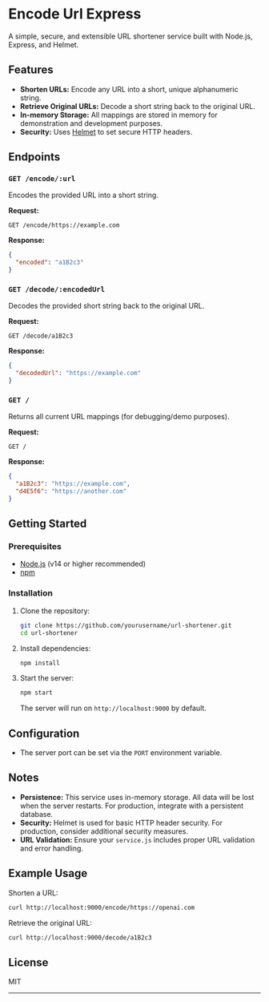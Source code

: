 # Encode Url Express

A simple, secure, and extensible URL shortener service built with Node.js, Express, and Helmet.

## Features

- **Shorten URLs:** Encode any URL into a short, unique alphanumeric string.
- **Retrieve Original URLs:** Decode a short string back to the original URL.
- **In-memory Storage:** All mappings are stored in memory for demonstration and development purposes.
- **Security:** Uses [Helmet](https://helmetjs.github.io/) to set secure HTTP headers.

## Endpoints

### `GET /encode/:url`

Encodes the provided URL into a short string.

**Request:**

```
GET /encode/https://example.com
```

**Response:**

```json
{
  "encoded": "a1B2c3"
}
```

### `GET /decode/:encodedUrl`

Decodes the provided short string back to the original URL.

**Request:**

```
GET /decode/a1B2c3
```

**Response:**

```json
{
  "decodedUrl": "https://example.com"
}
```

### `GET /`

Returns all current URL mappings (for debugging/demo purposes).

**Request:**

```
GET /
```

**Response:**

```json
{
  "a1B2c3": "https://example.com",
  "d4E5f6": "https://another.com"
}
```

## Getting Started

### Prerequisites

- [Node.js](https://nodejs.org/) (v14 or higher recommended)
- [npm](https://www.npmjs.com/)

### Installation

1. Clone the repository:

   ```bash
   git clone https://github.com/yourusername/url-shortener.git
   cd url-shortener
   ```

2. Install dependencies:

   ```bash
   npm install
   ```

3. Start the server:
   ```bash
   npm start
   ```
   The server will run on `http://localhost:9000` by default.

## Configuration

- The server port can be set via the `PORT` environment variable.

## Notes

- **Persistence:** This service uses in-memory storage. All data will be lost when the server restarts. For production, integrate with a persistent database.
- **Security:** Helmet is used for basic HTTP header security. For production, consider additional security measures.
- **URL Validation:** Ensure your `service.js` includes proper URL validation and error handling.

## Example Usage

Shorten a URL:

```bash
curl http://localhost:9000/encode/https://openai.com
```

Retrieve the original URL:

```bash
curl http://localhost:9000/decode/a1B2c3
```

## License

MIT

---

